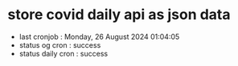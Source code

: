 # store covid daily api as json data

- last cronjob : Monday, 26 August 2024 01:04:05
- status og cron : success
- status daily cron : success
      
      